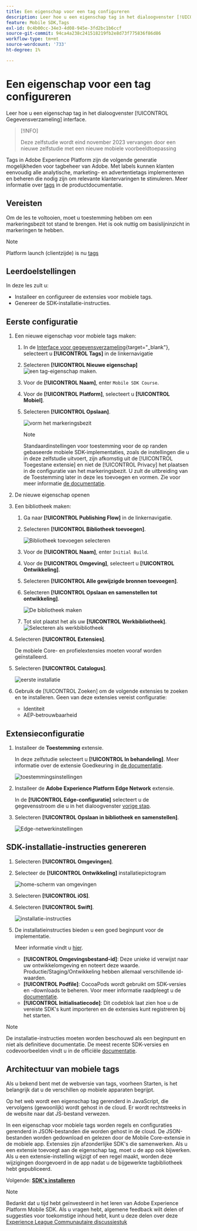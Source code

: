```yaml
---
title: Een eigenschap voor een tag configureren
description: Leer hoe u een eigenschap tag in het dialoogvenster [!UICONTROL Gegevensverzameling] interface.
feature: Mobile SDK,Tags
exl-id: 0c4b00cc-34e3-4d08-945e-3fd2bc1b6ccf
source-git-commit: 94ca4a238c241518219fb2e8d73f775836f86d86
workflow-type: tm+mt
source-wordcount: '733'
ht-degree: 1%

---
```


# Een eigenschap voor een tag configureren

Leer hoe u een eigenschap tag in het dialoogvenster [!UICONTROL Gegevensverzameling] interface.

>[!INFO]
>
> Deze zelfstudie wordt eind november 2023 vervangen door een nieuwe zelfstudie met een nieuwe mobiele voorbeeldtoepassing

Tags in Adobe Experience Platform zijn de volgende generatie mogelijkheden voor tagbeheer van Adobe. Met labels kunnen klanten eenvoudig alle analytische, marketing- en advertentietags implementeren en beheren die nodig zijn om relevante klantervaringen te stimuleren. Meer informatie over [tags](https://experienceleague.adobe.com/docs/experience-platform/tags/home.html?lang=nl) in de productdocumentatie.

## Vereisten

Om de les te voltooien, moet u toestemming hebben om een markeringsbezit tot stand te brengen. Het is ook nuttig om basislijninzicht in markeringen te hebben.

>[!NOTE]
>
> Platform launch (clientzijde) is nu [tags](https://experienceleague.adobe.com/docs/experience-platform/tags/home.html?lang=en)

## Leerdoelstellingen

In deze les zult u:

* Installeer en configureer de extensies voor mobiele tags.
* Genereer de SDK-installatie-instructies.

## Eerste configuratie

1. Een nieuwe eigenschap voor mobiele tags maken:
   1. In de [Interface voor gegevensverzameling](https://experience.adobe.com/data-collection/){target="_blank"}, selecteert u **[!UICONTROL Tags]** in de linkernavigatie
   1. Selecteren **[!UICONTROL Nieuwe eigenschap]**
      ![een tag-eigenschap maken](assets/mobile-tags-new-property.png).
   1. Voor de **[!UICONTROL Naam]**, enter `Mobile SDK Course`.
   1. Voor de **[!UICONTROL Platform]**, selecteert u **[!UICONTROL Mobiel]**.
   1. Selecteren  **[!UICONTROL Opslaan]**.

      ![vorm het markeringsbezit](assets/mobile-tags-property-config.png)

      >[!NOTE]
      >
      > Standaardinstellingen voor toestemming voor de op randen gebaseerde mobiele SDK-implementaties, zoals de instellingen die u in deze zelfstudie uitvoert, zijn afkomstig uit de [!UICONTROL Toegestane extensie] en niet de [!UICONTROL Privacy] het plaatsen in de configuratie van het markeringsbezit. U zult de uitbreiding van de Toestemming later in deze les toevoegen en vormen. Zie voor meer informatie [de documentatie](https://developer.adobe.com/client-sdks/documentation/privacy-and-gdpr/).


1. De nieuwe eigenschap openen
1. Een bibliotheek maken:

   1. Ga naar **[!UICONTROL Publishing Flow]** in de linkernavigatie.
   1. Selecteren **[!UICONTROL Bibliotheek toevoegen]**.

      ![Bibliotheek toevoegen selecteren](assets/mobile-tags-create-library.png)

   1. Voor de **[!UICONTROL Naam]**, enter `Initial Build`.
   1. Voor de **[!UICONTROL Omgeving]**, selecteert u **[!UICONTROL Ontwikkeling]**.
   1. Selecteren  **[!UICONTROL Alle gewijzigde bronnen toevoegen]**.
   1. Selecteren **[!UICONTROL Opslaan en samenstellen tot ontwikkeling]**.

      ![De bibliotheek maken](assets/mobile-tags-save-library.png)

   1. Tot slot plaatst het als uw **[!UICONTROL Werkbibliotheek]**.
      ![Selecteren als werkbibliotheek](assets/mobile-tags-working-library.png)
1. Selecteren **[!UICONTROL Extensies]**.

   De mobiele Core- en profielextensies moeten vooraf worden geïnstalleerd.

1. Selecteren **[!UICONTROL Catalogus]**.

   ![eerste installatie](assets/mobile-tags-starting.png)

1. Gebruik de [!UICONTROL Zoeken] om de volgende extensies te zoeken en te installeren. Geen van deze extensies vereist configuratie:
   * Identiteit
   * AEP-betrouwbaarheid

## Extensieconfiguratie

1. Installeer de **Toestemming** extensie.

   In deze zelfstudie selecteert u **[!UICONTROL In behandeling]**. Meer informatie over de extensie Goedkeuring in [de documentatie](https://developer.adobe.com/client-sdks/documentation/consent-for-edge-network/).

   ![toestemmingsinstellingen](assets/mobile-tags-extension-consent.png)

1. Installeer de **Adobe Experience Platform Edge Network** extensie.

   In de **[!UICONTROL Edge-configuratie]** selecteert u de gegevensstroom die u in het dialoogvenster [vorige stap](create-datastream.md).

1. Selecteren **[!UICONTROL Opslaan in bibliotheek en samenstellen]**.

   ![Edge-netwerkinstellingen](assets/mobile-tags-extension-edge.png)


## SDK-installatie-instructies genereren

1. Selecteren **[!UICONTROL Omgevingen]**.

1. Selecteer de **[!UICONTROL Ontwikkeling]** installatiepictogram

   ![home-scherm van omgevingen](assets/mobile-tags-environments.png)

1. Selecteren **[!UICONTROL iOS]**.

1. Selecteren **[!UICONTROL Swift]**.

   ![installatie-instructies](assets/mobile-tags-install-instructions.png)

1. De installatieinstructies bieden u een goed beginpunt voor de implementatie.

   Meer informatie vindt u [hier](https://developer.adobe.com/client-sdks/documentation/getting-started/get-the-sdk/).

   * **[!UICONTROL Omgevingsbestand-id]**: Deze unieke id verwijst naar uw ontwikkelomgeving en noteert deze waarde. Productie/Staging/Ontwikkeling hebben allemaal verschillende id-waarden.
   * **[!UICONTROL Podfile]**: CocoaPods wordt gebruikt om SDK-versies en -downloads te beheren. Voor meer informatie raadpleegt u de [documentatie](https://cocoapods.org/).
   * **[!UICONTROL Initialisatiecode]**: Dit codeblok laat zien hoe u de vereiste SDK&#39;s kunt importeren en de extensies kunt registreren bij het starten.

>[!NOTE]
>De installatie-instructies moeten worden beschouwd als een beginpunt en niet als definitieve documentatie. De meest recente SDK-versies en codevoorbeelden vindt u in de officiële [documentatie](https://developer.adobe.com/client-sdks/documentation/).

## Architectuur van mobiele tags

Als u bekend bent met de webversie van tags, voorheen Starten, is het belangrijk dat u de verschillen op mobiele apparaten begrijpt.

Op het web wordt een eigenschap tag gerenderd in JavaScript, die vervolgens (gewoonlijk) wordt gehost in de cloud. Er wordt rechtstreeks in de website naar dat JS-bestand verwezen.

In een eigenschap voor mobiele tags worden regels en configuraties gerenderd in JSON-bestanden die worden gehost in de cloud. De JSON-bestanden worden gedownload en gelezen door de Mobile Core-extensie in de mobiele app. Extensies zijn afzonderlijke SDK&#39;s die samenwerken. Als u een extensie toevoegt aan de eigenschap tag, moet u de app ook bijwerken. Als u een extensie-instelling wijzigt of een regel maakt, worden deze wijzigingen doorgevoerd in de app nadat u de bijgewerkte tagbibliotheek hebt gepubliceerd.

Volgende: **[SDK&#39;s installeren](install-sdks.md)**

>[!NOTE]
>
>Bedankt dat u tijd hebt geïnvesteerd in het leren van Adobe Experience Platform Mobile SDK. Als u vragen hebt, algemene feedback wilt delen of suggesties voor toekomstige inhoud hebt, kunt u deze delen over deze [Experience League Communautaire discussiestuk](https://experienceleaguecommunities.adobe.com/t5/adobe-experience-platform-launch/tutorial-discussion-implement-adobe-experience-cloud-in-mobile/td-p/443796)
